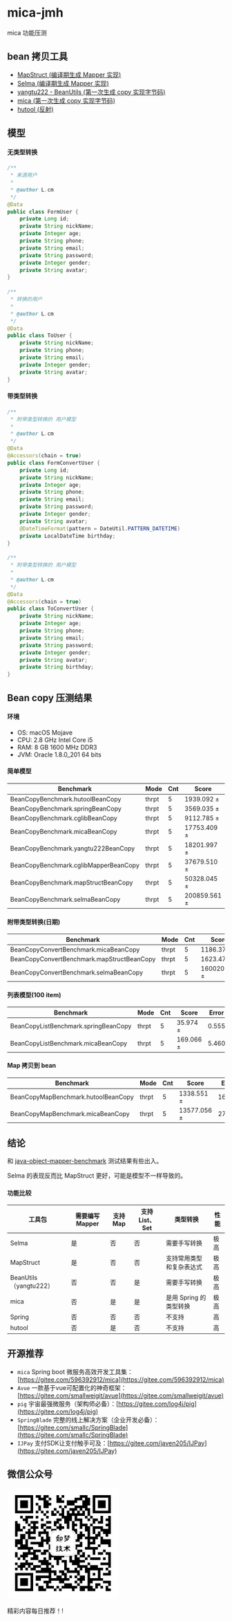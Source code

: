 # mica-jmh
mica 功能压测

## bean 拷贝工具

- [MapStruct (编译期生成 Mapper 实现)](http://mapstruct.org/) 
- [Selma (编译期生成 Mapper 实现)](http://www.selma-java.org/)
- [yangtu222 - BeanUtils (第一次生成 copy 实现字节码)](https://github.com/yangtu222/BeanUtils)
- [mica (第一次生成 copy 实现字节码)](https://github.com/lets-mica/mica)
- [hutool (反射)](https://gitee.com/loolly/hutool)

## 模型
#### 无类型转换
```java
/**
 * 来源用户
 *
 * @author L.cm
 */
@Data
public class FormUser {
	private Long id;
	private String nickName;
	private Integer age;
	private String phone;
	private String email;
	private String password;
	private Integer gender;
	private String avatar;
}

/**
 * 转换的用户
 *
 * @author L.cm
 */
@Data
public class ToUser {
	private String nickName;
	private String phone;
	private String email;
	private Integer gender;
	private String avatar;
}

```

#### 带类型转换
```java
/**
 * 附带类型转换的 用户模型
 *
 * @author L.cm
 */
@Data
@Accessors(chain = true)
public class FormConvertUser {
	private Long id;
	private String nickName;
	private Integer age;
	private String phone;
	private String email;
	private String password;
	private Integer gender;
	private String avatar;
	@DateTimeFormat(pattern = DateUtil.PATTERN_DATETIME)
	private LocalDateTime birthday;
}

/**
 * 附带类型转换的 用户模型
 *
 * @author L.cm
 */
@Data
@Accessors(chain = true)
public class ToConvertUser {
	private String nickName;
	private Integer age;
	private String phone;
	private String email;
	private String password;
	private Integer gender;
	private String avatar;
	private String birthday;
}
```

## Bean copy 压测结果
#### 环境

* OS: macOS Mojave
* CPU: 2.8 GHz Intel Core i5
* RAM: 8 GB 1600 MHz DDR3
* JVM: Oracle 1.8.0_201 64 bits

#### 简单模型

| Benchmark                             |   Mode |  Cnt  |      Score   |    Error |   Units |
| ------------------------------------- | ------ | ----- | ------------ | -------- | ------- |
| BeanCopyBenchmark.hutoolBeanCopy      |  thrpt |    5  |   1939.092 ± |   26.747 |  ops/ms |
| BeanCopyBenchmark.springBeanCopy      |  thrpt |    5  |   3569.035 ± |   39.607 |  ops/ms |
| BeanCopyBenchmark.cglibBeanCopy       |  thrpt |    5  |   9112.785 ± |  560.503 |  ops/ms |
| BeanCopyBenchmark.micaBeanCopy        |  thrpt |    5  |  17753.409 ± |  393.245 |  ops/ms |
| BeanCopyBenchmark.yangtu222BeanCopy   |  thrpt |    5  |  18201.997 ± |  119.189 |  ops/ms |
| BeanCopyBenchmark.cglibMapperBeanCopy |  thrpt |    5  |  37679.510 ± | 3544.624 |  ops/ms |
| BeanCopyBenchmark.mapStructBeanCopy   |  thrpt |    5  |  50328.045 ± |  529.707 |  ops/ms |
| BeanCopyBenchmark.selmaBeanCopy       |  thrpt |    5  | 200859.561 ± | 2370.531 |  ops/ms |

#### 附带类型转换(日期)

| Benchmark                                  |  Mode  | Cnt  |     Score    |  Error     | Units  |
| ------------------------------------------ | ------ | ---- | ------------ | ---------  | ------ |
| BeanCopyConvertBenchmark.micaBeanCopy      | thrpt  |  5   |   1186.375 ± |    64.686  | ops/ms |
| BeanCopyConvertBenchmark.mapStructBeanCopy | thrpt  |  5   |   1623.478 ± |    13.894  | ops/ms |
| BeanCopyConvertBenchmark.selmaBeanCopy     | thrpt  |  5   | 160020.595 ± |  2570.747  | ops/ms |

#### 列表模型(100 item)

| Benchmark                            |   Mode |  Cnt  |  Score     | Error |  Units  |
| ------------------------------------ | ------ | ----- | ---------- | ----- | ------- |
| BeanCopyListBenchmark.springBeanCopy |  thrpt |   5   |   35.974 ± | 0.555 |  ops/ms |
| BeanCopyListBenchmark.micaBeanCopy   |  thrpt |   5   |  169.066 ± | 5.460 |  ops/ms |

#### Map 拷贝到 bean

| Benchmark                           |  Mode  | Cnt   |   Score      | Error  | Units  |
| ----------------------------------- | ------ | ----- | ------------ | ------ | ------ |
| BeanCopyMapBenchmark.hutoolBeanCopy | thrpt  |  5    |   1338.551 ± | 16.746 | ops/ms |
| BeanCopyMapBenchmark.micaBeanCopy   | thrpt  |  5    |  13577.056 ± | 27.795 | ops/ms |

## 结论
和 [java-object-mapper-benchmark](https://github.com/arey/java-object-mapper-benchmark) 测试结果有些出入。

Selma 的表现反而比 MapStruct 更好，可能是模型不一样导致的。

#### 功能比较

| 工具包 | 需要编写Mapper | 支持Map | 支持List、Set | 类型转换 | 性能 |
| ------ | -------------- | ------- | ------------- | -------- | ---- |
| Selma |  是            |  否       | 否           |  需要手写转换   | 极高 |
| MapStruct |  是            |  否       | 否           | 支持常用类型和复杂表达式 | 极高 |
| BeanUtils（yangtu222） |  否            |  否       | 是          |  需要手写转换   | 极高 |
| mica |  否            |  是      | 是          |  是用 Spring 的类型转换  | 极高 |
| Spring |  否            |  否       | 否           | 不支持 | 高 |
| hutool |  否            |  是      | 否           |  不支持   | 高 |

## 开源推荐
- `mica` Spring boot 微服务高效开发工具集：[https://gitee.com/596392912/mica](https://gitee.com/596392912/mica)
- `Avue` 一款基于vue可配置化的神奇框架：[https://gitee.com/smallweigit/avue](https://gitee.com/smallweigit/avue)
- `pig` 宇宙最强微服务（架构师必备）：[https://gitee.com/log4j/pig](https://gitee.com/log4j/pig)
- `SpringBlade` 完整的线上解决方案（企业开发必备）：[https://gitee.com/smallc/SpringBlade](https://gitee.com/smallc/SpringBlade)
- `IJPay` 支付SDK让支付触手可及：[https://gitee.com/javen205/IJPay](https://gitee.com/javen205/IJPay)

## 微信公众号

![如梦技术](docs/img/dreamlu-weixin.jpg)

精彩内容每日推荐！!